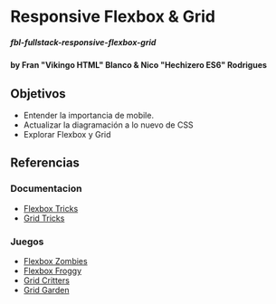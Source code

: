 # Responsive Flexbox & Grid
##### _fbl-fullstack-responsive-flexbox-grid_
**by Fran "Vikingo HTML" Blanco & Nico "Hechizero ES6" Rodrigues**
## Objetivos
+ Entender la importancia de mobile.
+ Actualizar la diagramación a lo nuevo de CSS
+ Explorar Flexbox y Grid
## Referencias
### Documentacion
+ [Flexbox Tricks](https://css-tricks.com/snippets/css/a-guide-to-flexbox/)
+ [Grid Tricks](https://css-tricks.com/snippets/css/complete-guide-grid/)
### Juegos
+ [Flexbox Zombies](https://mastery.games/p/flexbox-zombies)
+ [Flexbox Froggy](https://flexboxfroggy.com/)
+ [Grid Critters](https://www.gridcritters.com/)
+ [Grid Garden](http://cssgridgarden.com/)
